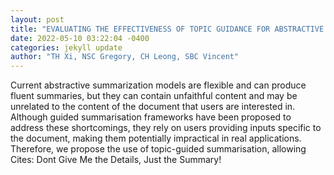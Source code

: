 ```yaml
--- 
layout: post 
title: "EVALUATING THE EFFECTIVENESS OF TOPIC GUIDANCE FOR ABSTRACTIVE SUMMARISATION" 
date: 2022-05-10 03:22:04 -0400 
categories: jekyll update 
author: "TH Xi, NSC Gregory, CH Leong, SBC Vincent" 
--- 
```

Current abstractive summarization models are flexible and can produce fluent summaries, but they can contain unfaithful content and may be unrelated to the content of the document that users are interested in. Although guided summarisation frameworks have been proposed to address these shortcomings, they rely on users providing inputs specific to the document, making them potentially impractical in real applications. Therefore, we propose the use of topic-guided summarisation, allowing Cites: Dont Give Me the Details, Just the Summary!
